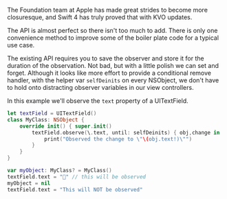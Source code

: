  The Foundation team at Apple has made great
 strides to become more closuresque, and Swift
 4 has truly proved that with KVO updates.
 
 The API is almost perfect so there isn't too
 much to add. There is only one convenience
 method to improve some of the boiler plate
 code for a typical use case.
 
 The existing API requires you to save the observer
 and store it for the duration of the observation.
 Not bad, but with a little polish we can set and
 forget. Although it looks like more effort to
 provide a conditional remove handler, with the
 helper var `selfDeinits` on every NSObject,
 we don't have to hold onto distracting observer
 variables in our view controllers.
 
 In this example we'll observe the `text`
 property of a UITextField.

```swift
let textField = UITextField()
class MyClass: NSObject {
    override init() { super.init()
        textField.observe(\.text, until: selfDeinits) { obj,change in
            print("Observed the change to \"\(obj.text!)\"")
        }
    }
}

var myObject: MyClass? = MyClass()
textField.text = "🐒" // this will be observed
myObject = nil
textField.text = "This will NOT be observed"
```